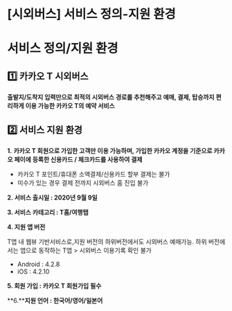 # [시외버스] 서비스 정의-지원 환경

**서비스 정의/지원 환경**
================

**1️⃣ 카카오 T 시외버스**
------------------

**출발지/도착지 입력만으로 최적의 시외버스 경로를 추천해주고 예매, 결제, 탑승까지 편리하게 이용 가능한 카카오 T의 예약 서비스**

**2️⃣ 서비스 지원 환경**
-----------------

**1.** **카카오 T 회원으로 가입한 고객만 이용 가능하며, 가입한 카카오 계정을 기준으로 카카오 페이에 등록한 신용카드 / 체크카드를 사용하여 결제**

* 카카오 T 포인트/휴대폰 소액결제/신용카드 할부 결제는 불가
* 미수가 있는 경우 결제 전까지 시외버스 홈 진입 불가

**2. 서비스 출시일 : 2020년 9월 9일**

**3. 서비스 카테고리 : T홈/여행탭**

**4. 지원 앱 버전**

T앱 내 웹뷰 기반서비스로,지원 버전의 하위버전에서도 시외버스 예매가능. 하위 버전에서는 앱으로 동작하는 T앱 > 시외버스 이용기록 확인 불가

* Android : 4.2.8
* iOS : 4.2.10

**5. 회원 가입 : 카카오 T 회원가입 필수**

**6.****지원 언어 : 한국어/영어/일본어**